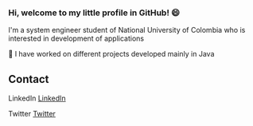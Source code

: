 ### Hi, welcome to my little profile in GitHub! 😄

<!--
**LeronArenwino/leronarenwino** is a ✨ _special_ ✨ repository because its `README.md` (this file) appears on your GitHub profile.

Here are some ideas to get you started:

- 🔭 I’m currently working on ...
- 🌱 I’m currently learning ...
- 👯 I’m looking to collaborate on ...
- 🤔 I’m looking for help with ...
- 💬 Ask me about ...
- 📫 How to reach me: ...
- 😄 Pronouns: ...
- ⚡ Fun fact: ...
-->
I'm a system engineer student of National University of Colombia who is interested in development of applications

:book: I have worked on different projects developed mainly in Java

## Contact

LinkedIn [LinkedIn](https://www.linkedin.com/in/francisco-due%C3%B1as-16b6a61b2/)

Twitter [Twitter](https://twitter.com/LeronArenwino)
